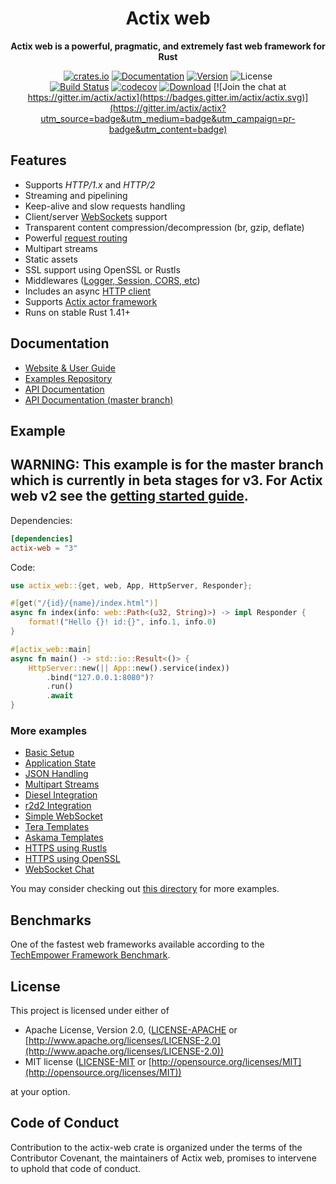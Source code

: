 <div align="center">
  <h1>Actix web</h1>
  <p>
    <strong>Actix web is a powerful, pragmatic, and extremely fast web framework for Rust</strong>
  </p>
  <p>

[![crates.io](https://meritbadge.herokuapp.com/actix-web)](https://crates.io/crates/actix-web)
[![Documentation](https://docs.rs/actix-web/badge.svg)](https://docs.rs/actix-web)
[![Version](https://img.shields.io/badge/rustc-1.41+-lightgray.svg)](https://blog.rust-lang.org/2020/02/27/Rust-1.41.1.html)
![License](https://img.shields.io/crates/l/actix-web.svg)
<br />
[![Build Status](https://travis-ci.org/actix/actix-web.svg?branch=master)](https://travis-ci.org/actix/actix-web) 
[![codecov](https://codecov.io/gh/actix/actix-web/branch/master/graph/badge.svg)](https://codecov.io/gh/actix/actix-web) 
[![Download](https://img.shields.io/crates/d/actix-web.svg)](https://crates.io/crates/actix-web)
[![Join the chat at https://gitter.im/actix/actix](https://badges.gitter.im/actix/actix.svg)](https://gitter.im/actix/actix?utm_source=badge&utm_medium=badge&utm_campaign=pr-badge&utm_content=badge)

  </p>
</div>

## Features

* Supports *HTTP/1.x* and *HTTP/2*
* Streaming and pipelining
* Keep-alive and slow requests handling
* Client/server [WebSockets](https://actix.rs/docs/websockets/) support
* Transparent content compression/decompression (br, gzip, deflate)
* Powerful [request routing](https://actix.rs/docs/url-dispatch/)
* Multipart streams
* Static assets
* SSL support using OpenSSL or Rustls
* Middlewares ([Logger, Session, CORS, etc](https://actix.rs/docs/middleware/))
* Includes an async [HTTP client](https://actix.rs/actix-web/actix_web/client/index.html)
* Supports [Actix actor framework](https://github.com/actix/actix)
* Runs on stable Rust 1.41+

## Documentation

* [Website & User Guide](https://actix.rs)
* [Examples Repository](https://actix.rs/actix-web/actix_web)
* [API Documentation](https://docs.rs/actix-web)
* [API Documentation (master branch)](https://actix.rs/actix-web/actix_web)

## Example

<h2>
  WARNING: This example is for the master branch which is currently in beta stages for v3. For
  Actix web v2 see the <a href="https://actix.rs/docs/getting-started/">getting started guide</a>.
</h2>

Dependencies:

```toml
[dependencies]
actix-web = "3"
```

Code:

```rust
use actix_web::{get, web, App, HttpServer, Responder};

#[get("/{id}/{name}/index.html")]
async fn index(info: web::Path<(u32, String)>) -> impl Responder {
    format!("Hello {}! id:{}", info.1, info.0)
}

#[actix_web::main]
async fn main() -> std::io::Result<()> {
    HttpServer::new(|| App::new().service(index))
        .bind("127.0.0.1:8080")?
        .run()
        .await
}
```

### More examples

* [Basic Setup](https://github.com/actix/examples/tree/master/basics/)
* [Application State](https://github.com/actix/examples/tree/master/state/)
* [JSON Handling](https://github.com/actix/examples/tree/master/json/)
* [Multipart Streams](https://github.com/actix/examples/tree/master/multipart/)
* [Diesel Integration](https://github.com/actix/examples/tree/master/diesel/)
* [r2d2 Integration](https://github.com/actix/examples/tree/master/r2d2/)
* [Simple WebSocket](https://github.com/actix/examples/tree/master/websocket/)
* [Tera Templates](https://github.com/actix/examples/tree/master/template_tera/)
* [Askama Templates](https://github.com/actix/examples/tree/master/template_askama/)
* [HTTPS using Rustls](https://github.com/actix/examples/tree/master/rustls/)
* [HTTPS using OpenSSL](https://github.com/actix/examples/tree/master/openssl/)
* [WebSocket Chat](https://github.com/actix/examples/tree/master/websocket-chat/)

You may consider checking out
[this directory](https://github.com/actix/examples/tree/master/) for more examples.

## Benchmarks

One of the fastest web frameworks available according to the
[TechEmpower Framework Benchmark](https://www.techempower.com/benchmarks/#section=data-r19).

## License

This project is licensed under either of

* Apache License, Version 2.0, ([LICENSE-APACHE](LICENSE-APACHE) or
  [http://www.apache.org/licenses/LICENSE-2.0](http://www.apache.org/licenses/LICENSE-2.0))
* MIT license ([LICENSE-MIT](LICENSE-MIT) or
  [http://opensource.org/licenses/MIT](http://opensource.org/licenses/MIT))

at your option.

## Code of Conduct

Contribution to the actix-web crate is organized under the terms of the Contributor Covenant, the
maintainers of Actix web, promises to intervene to uphold that code of conduct.
